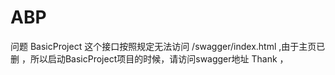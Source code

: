 # ABP
问题 BasicProject 这个接口按照规定无法访问 /swagger/index.html ,由于主页已删 ，所以启动BasicProject项目的时候，请访问swagger地址 Thank ， 
